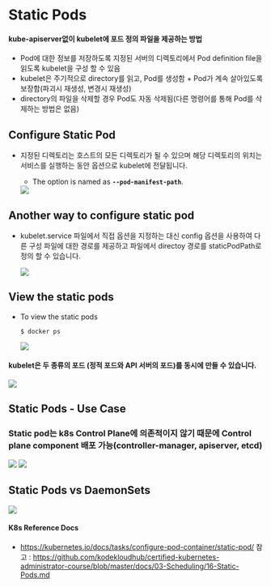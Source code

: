 # Static Pods 

#### kube-apiserver없이 kubelet에 포드 정의 파일을 제공하는 방법
- Pod에 대한 정보를 저장하도록 지정된 서버의 디렉토리에서 Pod definition file을 읽도록 kubelet을 구성 할 수 있음
- kubelet은 주기적으로 directory를 읽고, Pod를 생성함 + Pod가 계속 살아있도록 보장함(파괴시 재생성, 변경시 재생성)
- directory의 파일을 삭제할 경우 Pod도 자동 삭제됨(다른 명령어를 통해 Pod를 삭제하는 방법은 없음)

## Configure Static Pod
- 지정된 디렉토리는 호스트의 모든 디렉토리가 될 수 있으며 해당 디렉토리의 위치는 서비스를 실행하는 동안 옵션으로 kubelet에 전달됩니다.
  - The option is named as **`--pod-manifest-path`**.
  
  <img src = https://github.com/kodekloudhub/certified-kubernetes-administrator-course/blob/master/images/sp.PNG>
  
## Another way to configure static pod 
- kubelet.service 파일에서 직접 옵션을 지정하는 대신 config 옵션을 사용하여 다른 구성 파일에 대한 경로를 제공하고 파일에서 directoy 경로를 staticPodPath로 정의 할 수 있습니다.

  <img src = https://github.com/kodekloudhub/certified-kubernetes-administrator-course/blob/master/images/sp1.PNG>

## View the static pods
- To view the static pods
  ```
  $ docker ps
  ```
  <img src = https://github.com/kodekloudhub/certified-kubernetes-administrator-course/blob/master/images/sp2.PNG>

#### kubelet은 두 종류의 포드 (정적 포드와 API 서버의 포드)를 동시에 만들 수 있습니다.

  <img src = https://github.com/kodekloudhub/certified-kubernetes-administrator-course/blob/master/images/sp3.PNG>

## Static Pods - Use Case

### Static pod는 k8s Control Plane에 의존적이지 않기 때문에 Control plane component 배포 가능(controller-manager, apiserver, etcd)
  <img src = https://github.com/kodekloudhub/certified-kubernetes-administrator-course/blob/master/images/sp4.PNG>

  <img src = https://github.com/kodekloudhub/certified-kubernetes-administrator-course/blob/master/images/sp5.PNG>
  
## Static Pods vs DaemonSets
   <img src = https://github.com/kodekloudhub/certified-kubernetes-administrator-course/blob/master/images/spvsds.PNG>
  

#### K8s Reference Docs
- https://kubernetes.io/docs/tasks/configure-pod-container/static-pod/
참고 : https://github.com/kodekloudhub/certified-kubernetes-administrator-course/blob/master/docs/03-Scheduling/16-Static-Pods.md
